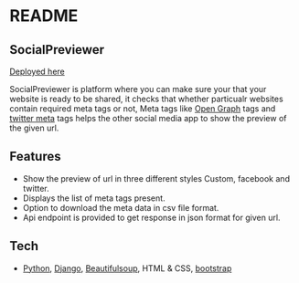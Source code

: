 # README
## SocialPreviewer
[Deployed here]

SocialPreviewer is platform where you can make sure your that
your website is ready to be shared, it checks that whether particualr websites
contain required meta tags or not, Meta tags like [Open Graph] tags and [twitter meta] tags helps the other social media app to show the preview of the given url.

## Features

- Show the preview of url in three different styles Custom, facebook and twitter.
- Displays the list of meta tags present.
- Option to download the meta data in csv file format.
- Api endpoint is provided to get response in json format for given url.

## Tech

- [Python],  [Django], [Beautifulsoup], HTML & CSS, [bootstrap]




   [Open Graph]: <https://ogp.me/>
   [twitter meta]: <https://developer.twitter.com/en/docs/twitter-for-websites/cards/overview/markup>
   [deployed here]: <https://socialpreviewer.up.railway.app/>
   [Python]: <https://www.python.org/>
   [Django]: <https://www.djangoproject.com/>
   [Beautifulsoup]: <https://pypi.org/project/beautifulsoup4/>
   [bootstrap]: <https://getbootstrap.com/>
   
  
